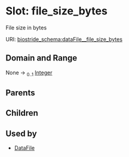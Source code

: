 
# Slot: file_size_bytes

File size in bytes

URI: [biostride_schema:dataFile__file_size_bytes](https://w3id.org/biostride/schema/dataFile__file_size_bytes)


## Domain and Range

None &#8594;  <sub>0..1</sub> [Integer](types/Integer.md)

## Parents


## Children


## Used by

 * [DataFile](DataFile.md)

